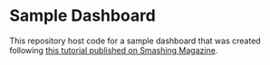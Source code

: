 # Sample Dashboard
This repository host code for a sample 
dashboard that was created following [this tutorial published on Smashing Magazine](https://www.smashingmagazine.com/2020/07/responsive-dashboard-angular-material-ng2-charts-schematics/).
